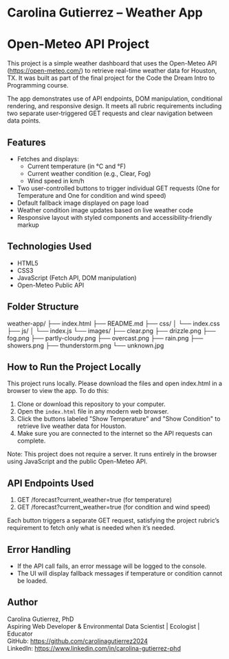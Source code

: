 # Carolina Gutierrez – Weather App 
# Open-Meteo API Project

This project is a simple weather dashboard that uses the Open-Meteo API (https://open-meteo.com/) to retrieve real-time weather data for Houston, TX. It was built as part of the final project for the Code the Dream Intro to Programming course.

The app demonstrates use of API endpoints, DOM manipulation, conditional rendering, and responsive design. It meets all rubric requirements including two separate user-triggered GET requests and clear navigation between data points.

## Features

- Fetches and displays:
  - Current temperature (in °C and °F)
  - Current weather condition (e.g., Clear, Fog)
  - Wind speed in km/h
- Two user-controlled buttons to trigger individual GET requests (One for Temperature and One for condition and wind speed)
- Default fallback image displayed on page load
- Weather condition image updates based on live weather code
- Responsive layout with styled components and accessibility-friendly markup

## Technologies Used

- HTML5
- CSS3
- JavaScript (Fetch API, DOM manipulation)
- Open-Meteo Public API

## Folder Structure
weather-app/
├── index.html
├── README.md
├── css/
│ └── index.css
├── js/
│ └── index.js
└── images/
├── clear.png
├── drizzle.png
├── fog.png
├── partly-cloudy.png
├── overcast.png
├── rain.png
├── showers.png
├── thunderstorm.png
└── unknown.jpg


## How to Run the Project Locally
This project runs locally. Please download the files and open index.html in a browser to view the app. To do this:
1. Clone or download this repository to your computer.
2. Open the `index.html` file in any modern web browser.
3. Click the buttons labeled "Show Temperature" and "Show Condition" to retrieve live weather data for Houston.
4. Make sure you are connected to the internet so the API requests can complete.

Note: This project does not require a server. It runs entirely in the browser using JavaScript and the public Open-Meteo API.

## API Endpoints Used

1. GET /forecast?current_weather=true (for temperature)  
2. GET /forecast?current_weather=true (for condition and wind speed)

Each button triggers a separate GET request, satisfying the project rubric’s requirement to fetch only what is needed when it’s needed.

## Error Handling

- If the API call fails, an error message will be logged to the console.
- The UI will display fallback messages if temperature or condition cannot be loaded.

## Author

Carolina Gutierrez, PhD  
Aspiring Web Developer & Environmental Data Scientist | Ecologist | Educator  
GitHub: https://github.com/carolinagutierrez2024  
LinkedIn: https://www.linkedin.com/in/carolina-gutierrez-phd

